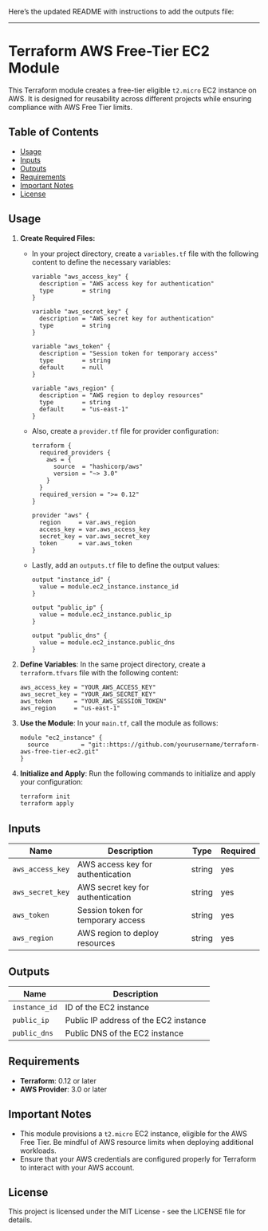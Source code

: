 Here’s the updated README with instructions to add the outputs file:

---

# Terraform AWS Free-Tier EC2 Module

This Terraform module creates a free-tier eligible `t2.micro` EC2 instance on AWS. It is designed for reusability across different projects while ensuring compliance with AWS Free Tier limits.

## Table of Contents

- [Usage](#usage)
- [Inputs](#inputs)
- [Outputs](#outputs)
- [Requirements](#requirements)
- [Important Notes](#important-notes)
- [License](#license)

## Usage

1. **Create Required Files:**

   - In your project directory, create a `variables.tf` file with the following content to define the necessary variables:

     ```hcl
     variable "aws_access_key" {
       description = "AWS access key for authentication"
       type        = string
     }

     variable "aws_secret_key" {
       description = "AWS secret key for authentication"
       type        = string
     }

     variable "aws_token" {
       description = "Session token for temporary access"
       type        = string
       default     = null
     }

     variable "aws_region" {
       description = "AWS region to deploy resources"
       type        = string
       default     = "us-east-1"
     }
     ```

   - Also, create a `provider.tf` file for provider configuration:

     ```hcl
     terraform {
       required_providers {
         aws = {
           source  = "hashicorp/aws"
           version = "~> 3.0"
         }
       }
       required_version = ">= 0.12"
     }

     provider "aws" {
       region     = var.aws_region
       access_key = var.aws_access_key
       secret_key = var.aws_secret_key
       token      = var.aws_token
     }
     ```

   - Lastly, add an `outputs.tf` file to define the output values:

     ```hcl
     output "instance_id" {
       value = module.ec2_instance.instance_id
     }

     output "public_ip" {
       value = module.ec2_instance.public_ip
     }

     output "public_dns" {
       value = module.ec2_instance.public_dns
     }
     ```

2. **Define Variables**: In the same project directory, create a `terraform.tfvars` file with the following content:

   ```hcl
   aws_access_key = "YOUR_AWS_ACCESS_KEY"
   aws_secret_key = "YOUR_AWS_SECRET_KEY"
   aws_token      = "YOUR_AWS_SESSION_TOKEN"
   aws_region     = "us-east-1"
   ```

3. **Use the Module**: In your `main.tf`, call the module as follows:

   ```hcl
   module "ec2_instance" {
     source         = "git::https://github.com/yourusername/terraform-aws-free-tier-ec2.git"
   }
   ```

4. **Initialize and Apply**: Run the following commands to initialize and apply your configuration:

   ```bash
   terraform init
   terraform apply
   ```

## Inputs

| Name             | Description                        | Type   | Required |
| ---------------- | ---------------------------------- | ------ | -------- |
| `aws_access_key` | AWS access key for authentication  | string | yes      |
| `aws_secret_key` | AWS secret key for authentication  | string | yes      |
| `aws_token`      | Session token for temporary access | string | yes      |
| `aws_region`     | AWS region to deploy resources     | string | yes      |

## Outputs

| Name          | Description                           |
| ------------- | ------------------------------------- |
| `instance_id` | ID of the EC2 instance                |
| `public_ip`   | Public IP address of the EC2 instance |
| `public_dns`  | Public DNS of the EC2 instance        |

## Requirements

- **Terraform**: 0.12 or later
- **AWS Provider**: 3.0 or later

## Important Notes

- This module provisions a `t2.micro` EC2 instance, eligible for the AWS Free Tier. Be mindful of AWS resource limits when deploying additional workloads.
- Ensure that your AWS credentials are configured properly for Terraform to interact with your AWS account.

## License

This project is licensed under the MIT License - see the LICENSE file for details.
